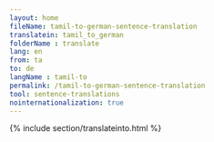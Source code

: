 ```yaml
---
layout: home
fileName: tamil-to-german-sentence-translation
translatein: tamil_to_german
folderName : translate
lang: en
from: ta
to: de
langName : tamil-to
permalink: /tamil-to-german-sentence-translation
tool: sentence-translations
nointernationalization: true
---
```

{% include section/translateinto.html %}
